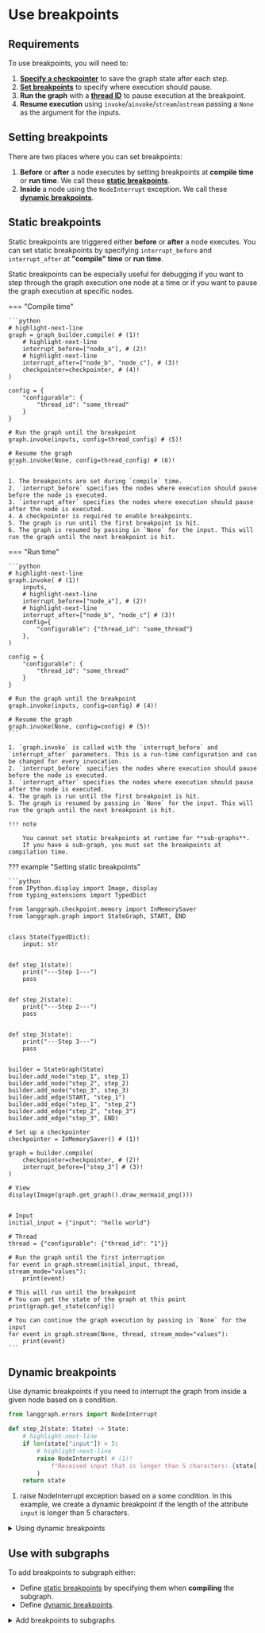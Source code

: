 # Use breakpoints

## Requirements

To use breakpoints, you will need to:

1. [**Specify a checkpointer**](../../concepts/persistence#checkpoints) to save the graph state after each step.
2. [**Set breakpoints**](#setting-breakpoints) to specify where execution should pause.
3. **Run the graph** with a [**thread ID**](../../concepts/persistence#threads) to pause execution at the breakpoint.
4. **Resume execution** using `invoke`/`ainvoke`/`stream`/`astream` passing a `None` as the argument for the inputs.

## Setting breakpoints

There are two places where you can set breakpoints:

1. **Before** or **after** a node executes by setting breakpoints at **compile time** or **run time**. We call these [**static breakpoints**](#static-breakpoints).
2. **Inside** a node using the `NodeInterrupt` exception. We call these [**dynamic breakpoints**](#dynamic-breakpoints).

## Static breakpoints

Static breakpoints are triggered either **before** or **after** a node executes. You can set static breakpoints by specifying `interrupt_before` and `interrupt_after` at **"compile" time** or **run time**.

Static breakpoints can be especially useful for debugging if you want to step through the graph execution one
node at a time or if you want to pause the graph execution at specific nodes.

=== "Compile time"

    ```python
    # highlight-next-line
    graph = graph_builder.compile( # (1)!
        # highlight-next-line
        interrupt_before=["node_a"], # (2)!
        # highlight-next-line
        interrupt_after=["node_b", "node_c"], # (3)!
        checkpointer=checkpointer, # (4)!
    )

    config = {
        "configurable": {
            "thread_id": "some_thread"
        }
    }

    # Run the graph until the breakpoint
    graph.invoke(inputs, config=thread_config) # (5)!

    # Resume the graph
    graph.invoke(None, config=thread_config) # (6)!
    ```

    1. The breakpoints are set during `compile` time.
    2. `interrupt_before` specifies the nodes where execution should pause before the node is executed.
    3. `interrupt_after` specifies the nodes where execution should pause after the node is executed.
    4. A checkpointer is required to enable breakpoints.
    5. The graph is run until the first breakpoint is hit.
    6. The graph is resumed by passing in `None` for the input. This will run the graph until the next breakpoint is hit.

=== "Run time"

    ```python
    # highlight-next-line
    graph.invoke( # (1)!
        inputs, 
        # highlight-next-line
        interrupt_before=["node_a"], # (2)!
        # highlight-next-line
        interrupt_after=["node_b", "node_c"] # (3)!
        config={
            "configurable": {"thread_id": "some_thread"}
        }, 
    )

    config = {
        "configurable": {
            "thread_id": "some_thread"
        }
    }

    # Run the graph until the breakpoint
    graph.invoke(inputs, config=config) # (4)!

    # Resume the graph
    graph.invoke(None, config=config) # (5)!
    ```

    1. `graph.invoke` is called with the `interrupt_before` and `interrupt_after` parameters. This is a run-time configuration and can be changed for every invocation.
    2. `interrupt_before` specifies the nodes where execution should pause before the node is executed.
    3. `interrupt_after` specifies the nodes where execution should pause after the node is executed.
    4. The graph is run until the first breakpoint is hit.
    5. The graph is resumed by passing in `None` for the input. This will run the graph until the next breakpoint is hit.

    !!! note

        You cannot set static breakpoints at runtime for **sub-graphs**.
        If you have a sub-graph, you must set the breakpoints at compilation time.

??? example "Setting static breakpoints"

    ```python
    from IPython.display import Image, display
    from typing_extensions import TypedDict
    
    from langgraph.checkpoint.memory import InMemorySaver 
    from langgraph.graph import StateGraph, START, END
    
    
    class State(TypedDict):
        input: str
    
    
    def step_1(state):
        print("---Step 1---")
        pass
    
    
    def step_2(state):
        print("---Step 2---")
        pass
    
    
    def step_3(state):
        print("---Step 3---")
        pass
    
    
    builder = StateGraph(State)
    builder.add_node("step_1", step_1)
    builder.add_node("step_2", step_2)
    builder.add_node("step_3", step_3)
    builder.add_edge(START, "step_1")
    builder.add_edge("step_1", "step_2")
    builder.add_edge("step_2", "step_3")
    builder.add_edge("step_3", END)
    
    # Set up a checkpointer 
    checkpointer = InMemorySaver() # (1)!
    
    graph = builder.compile(
        checkpointer=checkpointer, # (2)!
        interrupt_before=["step_3"] # (3)!
    )
    
    # View
    display(Image(graph.get_graph().draw_mermaid_png()))
    
    
    # Input
    initial_input = {"input": "hello world"}
    
    # Thread
    thread = {"configurable": {"thread_id": "1"}}
    
    # Run the graph until the first interruption
    for event in graph.stream(initial_input, thread, stream_mode="values"):
        print(event)
        
    # This will run until the breakpoint
    # You can get the state of the graph at this point
    print(graph.get_state(config))
    
    # You can continue the graph execution by passing in `None` for the input
    for event in graph.stream(None, thread, stream_mode="values"):
        print(event)
    ```

## Dynamic breakpoints

Use dynamic breakpoints if you need to interrupt the graph from inside a given node based on a condition.

```python
from langgraph.errors import NodeInterrupt

def step_2(state: State) -> State:
    # highlight-next-line
    if len(state["input"]) > 5:
        # highlight-next-line
        raise NodeInterrupt( # (1)!
            f"Received input that is longer than 5 characters: {state['foo']}"
        )
    return state
```

1. raise NodeInterrupt exception based on a some condition. In this example, we create a dynamic breakpoint if the length of the attribute `input` is longer than 5 characters.

<details class="example"><summary>Using dynamic breakpoints</summary>

```python
from typing_extensions import TypedDict
from IPython.display import Image, display

from langgraph.graph import StateGraph, START, END
from langgraph.checkpoint.memory import MemorySaver
from langgraph.errors import NodeInterrupt


class State(TypedDict):
    input: str


def step_1(state: State) -> State:
    print("---Step 1---")
    return state


def step_2(state: State) -> State:
    # Let's optionally raise a NodeInterrupt
    # if the length of the input is longer than 5 characters
    if len(state["input"]) > 5:
        raise NodeInterrupt(
            f"Received input that is longer than 5 characters: {state['input']}"
        )
    print("---Step 2---")
    return state


def step_3(state: State) -> State:
    print("---Step 3---")
    return state


builder = StateGraph(State)
builder.add_node("step_1", step_1)
builder.add_node("step_2", step_2)
builder.add_node("step_3", step_3)
builder.add_edge(START, "step_1")
builder.add_edge("step_1", "step_2")
builder.add_edge("step_2", "step_3")
builder.add_edge("step_3", END)

# Set up memory
memory = MemorySaver()

# Compile the graph with memory
graph = builder.compile(checkpointer=memory)

# View
display(Image(graph.get_graph().draw_mermaid_png()))
```

First, let's run the graph with an input that <= 5 characters long. This should safely ignore the interrupt condition we defined and return the original input at the end of the graph execution.

```python
initial_input = {"input": "hello"}
thread_config = {"configurable": {"thread_id": "1"}}

for event in graph.stream(initial_input, thread_config, stream_mode="values"):
    print(event)
```

If we inspect the graph at this point, we can see that there are no more tasks left to run and that the graph indeed finished execution.

```python
state = graph.get_state(thread_config)
print(state.next)
print(state.tasks)
```

Now, let's run the graph with an input that's longer than 5 characters. This should trigger the dynamic interrupt we defined via raising a `NodeInterrupt` error inside the `step_2` node.

```python
initial_input = {"input": "hello world"}
thread_config = {"configurable": {"thread_id": "2"}}

# Run the graph until the first interruption
for event in graph.stream(initial_input, thread_config, stream_mode="values"):
    print(event)
```

We can see that the graph now stopped while executing `step_2`. If we inspect the graph state at this point, we can see the information on what node is set to execute next (`step_2`), as well as what node raised the interrupt (also `step_2`), and additional information about the interrupt.

```python
state = graph.get_state(thread_config)
print(state.next)
print(state.tasks)
```

If we try to resume the graph from the breakpoint, we will simply interrupt again as our inputs & graph state haven't changed.

```python
# NOTE: to resume the graph from a dynamic interrupt we use the same syntax as with regular interrupts -- we pass None as the input
for event in graph.stream(None, thread_config, stream_mode="values"):
    print(event)
```

```python
state = graph.get_state(thread_config)
print(state.next)
print(state.tasks)
```

</details>

## Use with subgraphs

To add breakpoints to subgraph either:

* Define [static breakpoints](#static-breakpoints) by specifying them when **compiling** the subgraph.
* Define [dynamic breakpoints](#dynamic-breakpoints).

<details class="example"><summary>Add breakpoints to subgraphs</summary>

```python
from typing_extensions import TypedDict

from langgraph.graph import START, StateGraph
from langgraph.checkpoint.memory import InMemorySaver
from langgraph.types import interrupt


class State(TypedDict):
    foo: str


def subgraph_node_1(state: State):
    return {"foo": state["foo"]}


subgraph_builder = StateGraph(State)
subgraph_builder.add_node(subgraph_node_1)
subgraph_builder.add_edge(START, "subgraph_node_1")

subgraph = subgraph_builder.compile(interrupt_before=["subgraph_node_1"])

builder = StateGraph(State)
builder.add_node("node_1", subgraph)  # directly include subgraph as a node
builder.add_edge(START, "node_1")

checkpointer = InMemorySaver()
graph = builder.compile(checkpointer=checkpointer)

config = {"configurable": {"thread_id": "1"}}

graph.invoke({"foo": ""}, config)

# Fetch state including subgraph state.
print(graph.get_state(config, subgraphs=True).tasks[0].state)

# resume the subgraph
graph.invoke(None, config)
```

</details> 
